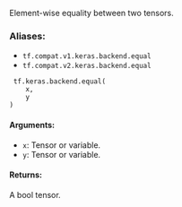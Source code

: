 Element-wise equality between two tensors.
### Aliases:
- `tf.compat.v1.keras.backend.equal`
- `tf.compat.v2.keras.backend.equal`

```
 tf.keras.backend.equal(
    x,
    y
)
```
#### Arguments:
- `x`: Tensor or variable.
- `y`: Tensor or variable.
#### Returns:
A bool tensor.
